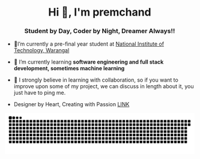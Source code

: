 

<!--
**premchand11/premchand11** is a ✨ _special_ ✨ repository because its `README.md` (this file) appears on your GitHub profile.

Here are some ideas to get you started:

- 🔭 I’m currently working on ...
- 🌱 I’m currently learning ...
- 👯 I’m looking to collaborate on ...
- 🤔 I’m looking for help with ...
- 💬 Ask me about ...
- 📫 How to reach me: ...
- 😄 Pronouns: ...
- ⚡ Fun fact: ...
-->

<h1 align="center">Hi 👋, I'm premchand</h1>
<h3 align="center">Student by Day, Coder by Night, Dreamer Always!!</h3>

- 🔭I’m currently a pre-final year student at [National Institute of Technology, Warangal](https://www.nitw.ac.in/)

- 🌱 I’m currently learning **software engineering and full stack development, sometimes machine learning** 

- 🤝 I strongly believe in learning with collaboration, so if you want to improve upon some of my project, we can discuss in length about it, you just have to ping me.

- Designer by Heart, Creating with Passion [LINK](https://drive.google.com/drive/folders/1NznZILkGskC3vdTZynJxtFjfPdPJu9Q1?usp=drive_link)



![snake gif](https://github.com/premchand11/premchand11/blob/output/github-contribution-grid-snake-dark.svg)
